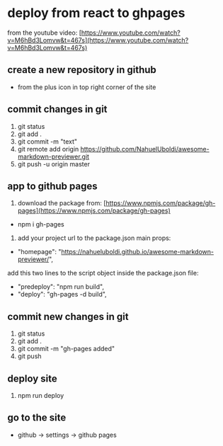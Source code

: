 # deploy from react to ghpages
from the youtube video: [https://www.youtube.com/watch?v=M6hBd3Lomvw&t=467s](https://www.youtube.com/watch?v=M6hBd3Lomvw&t=467s)
## create a new repository in github
- from the plus icon in top right corner of the site
## commit changes in git
1. git status
1. git add .
1. git commit -m "text"
1. git remote add origin https://github.com/NahuelUboldi/awesome-markdown-previewer.git
1. git push -u origin master

## app to github pages
1. download the package from: [https://www.npmjs.com/package/gh-pages](https://www.npmjs.com/package/gh-pages)
  - npm i gh-pages

1. add your project url to the package.json main props:
  - "homepage": "https://nahueluboldi.github.io/awesome-markdown-previewer/",
  
add this two lines to the script object inside the package.json file:
- "predeploy": "npm run build",
- "deploy": "gh-pages -d build",

## commit new changes in git
1. git status
1. git add .
1. git commit -m "gh-pages added"
1. git push

## deploy site
1. npm run deploy

## go to the site
- github -> settings -> github pages

